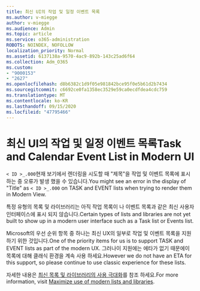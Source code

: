 ```yaml
---
title: 최신 UI의 작업 및 일정 이벤트 목록
ms.author: v-miegge
author: v-miegge
ms.audience: Admin
ms.topic: article
ms.service: o365-administration
ROBOTS: NOINDEX, NOFOLLOW
localization_priority: Normal
ms.assetid: 6137138a-9570-4ac9-892b-143c25ad6f64
ms.collection: Adm_O365
ms.custom:
- "9000153"
- "2627"
ms.openlocfilehash: d8b6382c1d9f05e981842bce95f0e5b61d2b7434
ms.sourcegitcommit: c6692ce0fa1358ec3529e59ca0ecdfdea4cdc759
ms.translationtype: MT
ms.contentlocale: ko-KR
ms.lasthandoff: 09/15/2020
ms.locfileid: "47795466"
---
```

# <a name="task-and-calendar-event-list-in-modern-ui"></a><span data-ttu-id="8d0d6-102">최신 UI의 작업 및 일정 이벤트 목록</span><span class="sxs-lookup"><span data-stu-id="8d0d6-102">Task and Calendar Event List in Modern UI</span></span>

<span data-ttu-id="8d0d6-103">`< ID >_.000`현재 보기에서 렌더링을 시도할 때 "제목"을 작업 및 이벤트 목록에 표시 하는 중 오류가 발생 했을 수 있습니다.</span><span class="sxs-lookup"><span data-stu-id="8d0d6-103">You might see an error in the display of "Title" as `< ID >_.000` on TASK and EVENT lists when trying to render them in Modern View.</span></span>

<span data-ttu-id="8d0d6-104">특정 유형의 목록 및 라이브러리는 아직 작업 목록이 나 이벤트 목록과 같은 최신 사용자 인터페이스에 표시 되지 않습니다.</span><span class="sxs-lookup"><span data-stu-id="8d0d6-104">Certain types of lists and libraries are not yet built to show up in a modern user interface such as a Task list or Events list.</span></span>

<span data-ttu-id="8d0d6-105">Microsoft의 우선 순위 항목 중 하나는 최신 UX의 일부로 작업 및 이벤트 목록을 지원 하기 위한 것입니다.</span><span class="sxs-lookup"><span data-stu-id="8d0d6-105">One of the priority items for us is to support TASK and EVENT lists as part of the modern UX.</span></span> <span data-ttu-id="8d0d6-106">그러나이 지원에는 에타가 없기 때문에이 목록에 대해 클래식 환경을 계속 사용 하세요.</span><span class="sxs-lookup"><span data-stu-id="8d0d6-106">However we do not have an ETA for this support, so please continue to use classic experience for these lists.</span></span>

<span data-ttu-id="8d0d6-107">자세한 내용은 [최신 목록 및 라이브러리의 사용 극대화](https://docs.microsoft.com/sharepoint/dev/transform/modernize-userinterface-lists-and-libraries)를 참조 하세요.</span><span class="sxs-lookup"><span data-stu-id="8d0d6-107">For more information, visit [Maximize use of modern lists and libraries](https://docs.microsoft.com/sharepoint/dev/transform/modernize-userinterface-lists-and-libraries).</span></span>
